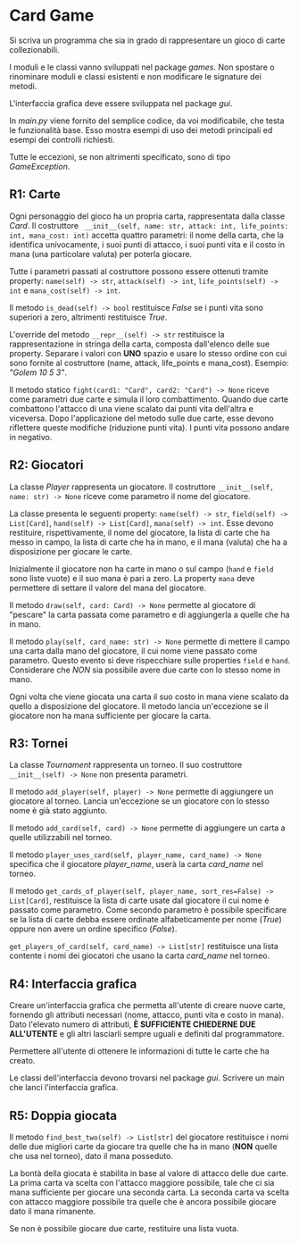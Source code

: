 # Card Game
Si scriva un programma che sia in grado di rappresentare un gioco di carte collezionabili.

I moduli e le classi vanno sviluppati nel package *games*.
Non spostare o rinominare moduli e classi esistenti e non modificare le signature dei metodi.

L'interfaccia grafica deve essere sviluppata nel package *gui*.

In *main.py* viene fornito del semplice codice, da voi modificabile, che testa le funzionalità base.
Esso mostra esempi di uso dei metodi principali ed esempi dei controlli richiesti.

Tutte le eccezioni, se non altrimenti specificato, sono di tipo *GameException*.


## R1: Carte
Ogni personaggio del gioco ha un propria carta, rappresentata dalla classe *Card*.
Il costruttore ``` __init__(self, name: str, attack: int, life_points: int, mana_cost: int)```
accetta quattro parametri: il nome della carta, che la identifica univocamente,
i suoi punti di attacco, i suoi punti vita e il costo in mana (una particolare valuta)
per poterla giocare.

Tutte i parametri passati al costruttore possono essere ottenuti tramite property:
```name(self) -> str```, ```attack(self) -> int```,
```life_points(self) -> int``` e ```mana_cost(self) -> int```.

Il metodo ```is_dead(self) -> bool``` restituisce *False* se i punti vita sono superiori a zero,
altrimenti restituisce *True*.

L'override del metodo ```__repr__(self) -> str``` restituisce la rappresentazione in stringa della carta,
composta dall'elenco delle sue property.
Separare i valori con **UNO** spazio e usare lo stesso ordine con cui sono fornite al costruttore
(name, attack, life_points e mana_cost).
Esempio: *"Golem 10 5 3"*.

Il metodo statico ```fight(card1: "Card", card2: "Card") -> None```
riceve come parametri due carte e simula il loro combattimento.
Quando due carte combattono l'attacco di una viene scalato dai punti vita dell'altra e viceversa.
Dopo l'applicazione del metodo sulle due carte, esse devono riflettere queste modifiche (riduzione punti vita).
I punti vita possono andare in negativo.


## R2: Giocatori
La classe *Player* rappresenta un giocatore.
Il costruttore ```__init__(self, name: str) -> None``` riceve come parametro il nome del giocatore.

La classe presenta le seguenti property: 
```name(self) -> str```, ```field(self) -> List[Card]```, ```hand(self) -> List[Card]```,
```mana(self) -> int```.
Esse devono restituire, rispettivamente, il nome del giocatore, la lista di carte che ha messo in campo,
la lista di carte che ha in mano, e il mana (valuta) che ha a disposizione per giocare le carte.

Inizialmente il giocatore non ha carte in mano o sul campo (```hand``` e ```field``` sono liste vuote)
e il suo mana è pari a zero.
La property  ```mana``` deve permettere di settare il valore del mana del giocatore.

Il metodo  ```draw(self, card: Card) -> None``` permette al giocatore di "pescare" la carta passata come parametro
e di aggiungerla a quelle che ha in mano.

Il metodo ```play(self, card_name: str) -> None``` permette di mettere il campo una carta dalla mano del giocatore,
il cui nome viene passato come parametro.
Questo evento si deve rispecchiare sulle properties ```field``` e ```hand```.
Considerare che *NON* sia possibile avere due carte con lo stesso nome in mano.

Ogni volta che viene giocata una carta
il suo costo in mana viene scalato da quello a disposizione del giocatore.
Il metodo lancia un'eccezione se il giocatore non ha mana sufficiente per giocare la carta.


## R3: Tornei
La classe *Tournament* rappresenta un torneo.
Il suo costruttore ```__init__(self) -> None``` non presenta parametri.

Il metodo ```add_player(self, player) -> None``` permette di aggiungere un giocatore al torneo.
Lancia un'eccezione se un giocatore con lo stesso nome è già stato aggiunto.

Il metodo ```add_card(self, card) -> None``` permette di aggiungere un carta a quelle utilizzabili nel torneo.

Il metodo ```player_uses_card(self, player_name, card_name) -> None``` specifica che il giocatore *player_name*,
userà la carta *card_name* nel torneo.

Il metodo ```get_cards_of_player(self, player_name, sort_res=False) -> List[Card]```,
restituisce la lista di carte usate dal giocatore il cui nome è passato come parametro.
Come secondo parametro è possibile specificare
se la lista di carte debba essere ordinate alfabeticamente per nome (*True*)
oppure non avere un ordine specifico (*False*).

```get_players_of_card(self, card_name) -> List[str]``` restituisce una lista contente i nomi dei giocatori
che usano la carta *card_name* nel torneo.


## R4: Interfaccia grafica
Creare un'interfaccia grafica che permetta all'utente di creare nuove carte,
fornendo gli attributi necessari (nome, attacco, punti vita e costo in mana).
Dato l'elevato numero di attributi, **È SUFFICIENTE CHIEDERNE DUE ALL'UTENTE** e gli altri lasciarli sempre uguali
e definiti dal programmatore.

Permettere all'utente di ottenere le informazioni di tutte le carte che ha creato.

Le classi dell'interfaccia devono trovarsi nel package *gui*.
Scrivere un main che lanci l'interfaccia grafica.

## R5: Doppia giocata
Il metodo ```find_best_two(self) -> List[str]``` del giocatore restituisce i nomi delle due migliori carte da giocare
tra quelle che ha in mano (**NON** quelle che usa nel torneo), dato il mana posseduto.

La bontà della giocata è stabilita in base al valore di attacco delle due carte.
La prima carta va scelta con l'attacco maggiore possibile,
tale che ci sia mana sufficiente per giocare una seconda carta.
La seconda carta va scelta con attacco maggiore possibile 
tra quelle che è ancora possibile giocare dato il mana rimanente.

Se non è possibile giocare due carte, restituire una lista vuota.


